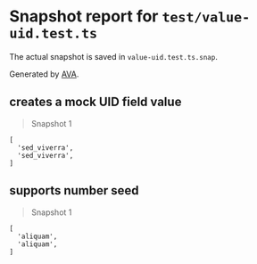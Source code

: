 # Snapshot report for `test/value-uid.test.ts`

The actual snapshot is saved in `value-uid.test.ts.snap`.

Generated by [AVA](https://avajs.dev).

## creates a mock UID field value

> Snapshot 1

    [
      'sed_viverra',
      'sed_viverra',
    ]

## supports number seed

> Snapshot 1

    [
      'aliquam',
      'aliquam',
    ]
